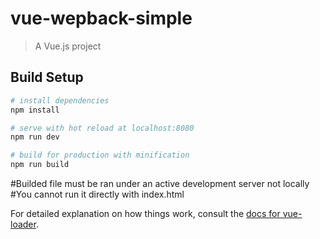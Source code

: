 # vue-wepback-simple

> A Vue.js project

## Build Setup

``` bash
# install dependencies
npm install

# serve with hot reload at localhost:8080
npm run dev

# build for production with minification
npm run build
```

#Builded file must be ran under an active development server not locally
#You cannot run it directly with index.html

For detailed explanation on how things work, consult the [docs for vue-loader](http://vuejs.github.io/vue-loader).

